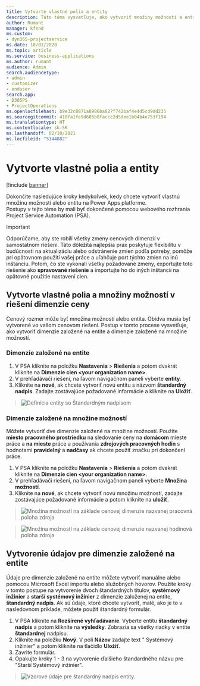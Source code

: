```yaml
---
title: Vytvorte vlastné polia a entity
description: Táto téma vysvetľuje, ako vytvoriť množiny možností a entity vo vlastnom riešení v platforme Power Apps.
author: Rumant
manager: kfend
ms.custom:
- dyn365-projectservice
ms.date: 10/01/2020
ms.topic: article
ms.service: business-applications
ms.author: rumant
audience: Admin
search.audienceType:
- admin
- customizer
- enduser
search.app:
- D365PS
- ProjectOperations
ms.openlocfilehash: b9e32c8871a8986ba827f742baf4e4d5cd9dd235
ms.sourcegitcommit: 418fa1fe9d605b8faccc2d5dee1b04b4e753f194
ms.translationtype: HT
ms.contentlocale: sk-SK
ms.lasthandoff: 02/10/2021
ms.locfileid: "5144882"
---
```

# <a name="create-custom-fields-and-entities"></a>Vytvorte vlastné polia a entity 

[!include [banner](../includes/psa-now-project-operations.md)]

Dokončite nasledujúce kroky kedykoľvek, kedy chcete vytvoriť vlastnú množinu možností alebo entitu na Power Apps platforme.  
Postupy v tejto téme by mali byť dokončené pomocou webového rozhrania Project Service Automation (PSA).

> [!IMPORTANT]
> Odporúčame, aby ste robili všetky zmeny cenových dimenzií v samostatnom riešení. Táto dôležitá najlepšia prax poskytuje flexibilitu v budúcnosti na aktualizáciu alebo odstránenie zmien podľa potreby, pomôže pri opätovnom použití vašej práce a uľahčuje port týchto zmien na inú inštanciu. Potom, čo ste vykonali všetky požadované zmeny, exportujte toto riešenie ako **spravované riešenie** a importujte ho do iných inštancií na opätovné použitie nastavení cien.

  
## <a name="create-custom-fields-and-option-sets-in-the-pricing-dimension-solution"></a>Vytvorte vlastné polia a množiny možností v riešení dimenzie ceny

Cenový rozmer môže byť množina možností alebo entita. Obidva musia byť vytvorené vo vašom cenovom riešení. Postup v tomto procese vysvetľuje, ako vytvoriť dimenzie založené na entite a dimenzie založené na množine možností.

### <a name="entity-based-dimensions"></a>Dimenzie založené na entite

1. V PSA kliknite na položku **Nastavenia** > **Riešenia** a potom dvakrát kliknite na **Dimenzie cien \<your organization name>**.
2. V prehľadávači riešení, na ľavom navigačnom paneli vyberte **entity**.
3. Kliknite na **nové**, ak chcete vytvoriť novú entitu s názvom **štandardný nadpis**. Zadajte zostávajúce požadované informácie a kliknite na **Uložiť**.

> ![Definícia entity so Štandardným nadpisom](media/Standard-Title-entity-definition.png)


### <a name="option-set-based-dimensions"></a>Dimenzie založené na množine možností 
Môžete vytvoriť dve dimenzie založené na množine možností. Použite **miesto pracovného prostriedku** na sledovanie ceny na **domácom** mieste práce a **na mieste** práce a používania **zdrojových pracovných hodín** s hodnotami **pravidelný** a **nadčasy** ak chcete použiť značku pri dokončení práce.


1. V PSA kliknite na položku **Nastavenia** > **Riešenia** a potom dvakrát kliknite na **Dimenzie cien \<your organization name>**. 
2. V prehľadávači riešení, na ľavom navigačnom paneli vyberte **Množina možností**. 
3. Kliknite na **nové**, ak chcete vytvoriť novú množinu možností, zadajte zostávajúce požadované informácie a potom kliknite na **uložiť**.

> ![Množina možností na základe cenovej dimenzie nazvanej pracovná poloha zdroja ](media/Option-set-PD-called-Resource-Work-Location.png)

> ![Množina možností na základe cenovej dimenzie nazvanej hodinová poloha zdroja ](media/Option-set-PD-called-Resource-Work-Hours.PNG)


## <a name="create-data-for-entity-based-dimensions"></a>Vytvorenie údajov pre dimenzie založené na entite

Údaje pre dimenzie založené na entite môžete vytvoriť manuálne alebo pomocou Microsoft Excel importu alebo služobných hovorov. Použite kroky v tomto postupe na vytvorenie dvoch štandardných titulov, **systémový inžinier** a **starší systémový inžinier** z dimenzie založenej na entite, **štandardný nadpis**. Ak sú údaje, ktoré chcete vytvoriť, malé, ako je to v nasledovnom príklade, môžete použiť štandardný formulár.

1. V PSA kliknite na **Rozšírené vyhľadávanie**. Vyberte entitu **štandardný nadpis** a potom kliknite na **výsledky**. Zobrazia sa všetky riadky v entite **štandardnej** nadpisu.
2. Kliknite na položku **Nový**. V poli **Názov** zadajte text " Systémový inžinier" a potom kliknite na tlačidlo **Uložiť**.
3. Zavrite formulár. 
4. Opakujte kroky 1 - 3 na vytvorenie ďalšieho štandardného názvu pre "Starší Systémový inžinier".

> ![Vzorové údaje pre štandardný nadpis entity. ](media/ST-data.png)


